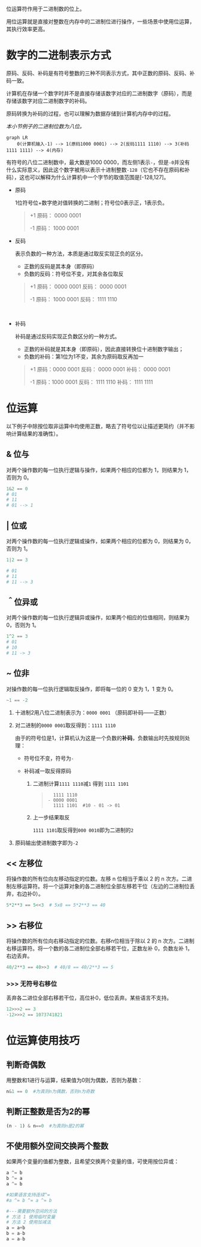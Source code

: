 位运算符作用于二进制数的位上。

用位运算就是直接对整数在内存中的二进制位进行操作，一些场景中使用位运算，其执行效率更高。



# 数字的二进制表示方式

原码、反码、补码是有符号整数的三种不同表示方式，其中正数的原码、反码、补码一致。



计算机在存储一个数字时并不是直接存储该数字对应的二进制数字（原码），而是存储该数字对应二进制数字的补码。

原码转换为补码的过程，也可以理解为数据存储到计算机内存中的过程。



*本小节例子的二进制位数为八位。*

```mermaid
graph LR
	0(计算机输入-1) --> 1(原码1000 0001) --> 2(反码1111 1110) --> 3(补码1111 1111) --> 4(内存)
```

有符号的八位二进制数中，最大数是1000 0000，而左侧1表示`-`，但是`-0`并没有什么实际意义，因此这个数字被用以表示十进制整数`-128`（它也不存在原码和补码），这也可以解释为什么计算机中一个字节的取值范围是[-128,127]。



- 原码

  1位符号位+数字绝对值转换的二进制；符号位0表示正，1表示负。

  > +1 原码： 0000 0001
  >
  > -1  原码： 1000 0001 

  

- 反码

  表示负数的一种方法，本质是通过取反实现正负的区分。

  - 正数的反码是其本身（即原码）
  - 负数的反码：符号位不变，对其余各位取反

  > +1 原码： 0000 0001  反码： 0000 0001
  >
  > -1  原码： 1000 0001  反码： 1111 1110

​	

- 补码

  补码是通过反码实现正负数区分的一种方式。

  - 正数的补码就是其本身（即原码），因此直接转换位十进制数字输出；
  - 负数的补码：第1位为1不变，其余为原码取反再加一

  > +1 原码：0000 0001  反码： 0000 0001  补码： 0000 0001
  >
  > -1  原码：1000 0001  反码： 1111 1110  补码： 1111 1111



# 位运算

以下例子中除按位取非运算中均使用正数，略去了符号位以让描述更简约（并不影响计算结果的准确性）。



##  & 位与

对两个操作数的每一位执行逻辑与操作，如果两个相应的位都为 1，则结果为 1，否则为 0。

```python
1&2 == 0 
# 01
# 11
# 01 --> 1
```



## | 位或

对两个操作数的每一位执行逻辑或操作，如果两个相应的位都为 0，则结果为 0，否则为 1。

```python
1|2 == 3

# 01
# 11
# 11 --> 3
```



## ＾位异或

对两个操作数的每一位执行逻辑异或操作，如果两个相应的位值相同，则结果为 0，否则为 1。

```python
1^2 == 3
# 01
# 10
# 11 -> 3
```



## ~ 位非

对操作数的每一位执行逻辑取反操作，即将每一位的 0 变为 1，1 变为 0。

```python
~1 == -2
```



1. 十进制2用八位二进制表示为：`0000 0001` （原码即补码——正数）

2. 对二进制的`0000 0001`取反得到：`1111 1110`

   由于的符号位是1，计算机认为这是一个负数的**补码**，负数输出时先按规则处理：

   - 符号位不变，符号为`-`

   - 补码减一取反得原码

     1. 二进制计算`1111 1110`减`1` 得到 `1111 1101` 

        > ```shell
        >   1111 1110
        > - 0000 0001
        >   1111 1101  #10 - 01 -> 01
        > ```

     2. 上一步结果取反

        `1111 1101`取反得到`000 0010`即为二进制的`2`

3. 原码输出使进制数字即为`-2`

   

## << 左移位

将操作数的所有位向左移动指定的位数。左移 n 位相当于乘以 2 的 n 次方。二进制左移运算符。将一个运算对象的各二进制位全部左移若干位（左边的二进制位丢弃，右边补0）。

```python
5*2**3 == 5<<3  # 5x8 == 5*2**3 == 40
```



## >> 右移位

将操作数的所有位向右移动指定的位数。右移n位相当于除以 2 的 n 次方。二进制右移运算符。将一个数的各二进制位全部右移若干位，正数左补 0，负数左补 1，右边丢弃。

```python
40/2**3 == 40>>3  # 40/8 == 40/2**3 == 5
```



### >>> 无符号右移位

丢弃各二进位全部右移若干位，高位补0，低位丢弃。某些语言不支持。

```java
12>>>2 == 3
-12>>>2 == 1073741821
```



# 位运算使用技巧

## 判断奇偶数

用整数和1进行与运算，结果值为0则为偶数，否则为基数：

```python
n&1 == 0  #为真则n为偶数，否则n为奇数
```



## 判断正整数是否为2的幂

```python
(n - 1) & n==0  #为真则n是2的幂
```



## 不使用额外空间交换两个整数

如果两个变量的值都为整数，且希望交换两个变量的值，可使用按位异或：

```python
a ^= b
b ^= a
a ^= b

#如果语言支持连续^=
#a ^= b ^= a ^= b

#---需要额外空间的方法
# 方法 1 使用临时变量
# 方法 2 使用加减法
a = a+b
b = a-b
a = a-b
```
